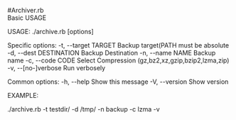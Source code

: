 #Archiver.rb  
Basic USAGE 

USAGE:
./archive.rb [options]

Specific options:
    -t, --target TARGET              Backup target(PATH must be absolute
    -d, --dest DESTINATION           Backup Destination
    -n, --name NAME                  Backup name
    -c, --code CODE                  Select Compression
                                       (gz,bz2,xz,gzip,bzip2,lzma,zip)
    -v, --[no-]verbose               Run verbosely

Common options:
    -h, --help                       Show this message
    -V, --version                    Show version


EXAMPLE:

./archive.rb -t testdir/ -d /tmp/ -n backup -c lzma -v 

